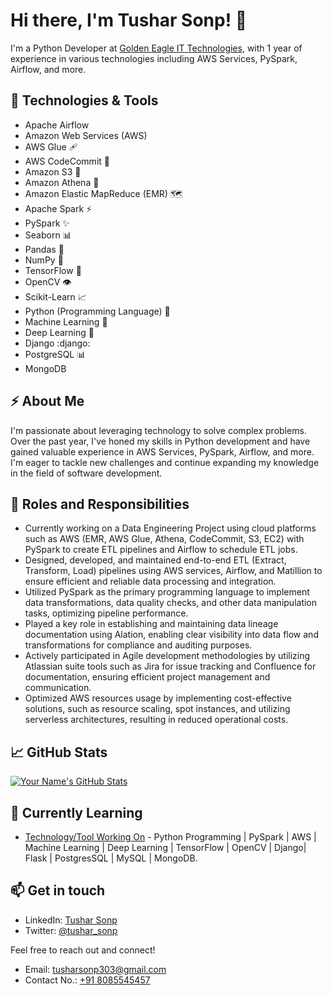 # Hi there, I'm Tushar Sonp! 👋

I'm a Python Developer at [Golden Eagle IT Technologies](https://www.linkedin.com/company/geitpl/mycompany/), with 1 year of experience in various technologies including AWS Services, PySpark, Airflow, and more.

## 🚀 Technologies & Tools

- Apache Airflow
- Amazon Web Services (AWS)
- AWS Glue :adhesive_bandage:
- AWS CodeCommit :link:
- Amazon S3 :file_folder:
- Amazon Athena :owl:
- Amazon Elastic MapReduce (EMR) :world_map:
- Apache Spark :zap:
- PySpark :sparkles:
- Seaborn :bar_chart:
- Pandas :panda_face:
- NumPy :1234:
- TensorFlow :robot:
- OpenCV :eye:
- Scikit-Learn :chart_with_upwards_trend:
- Python (Programming Language) :snake:
- Machine Learning :robot:
- Deep Learning :brain:
- Django :django:
- PostgreSQL :bar_chart:
- MongoDB


## ⚡️ About Me

I'm passionate about leveraging technology to solve complex problems. Over the past year, I've honed my skills in Python development and have gained valuable experience in AWS Services, PySpark, Airflow, and more. I'm eager to tackle new challenges and continue expanding my knowledge in the field of software development.

## 🌟 Roles and Responsibilities

- Currently working on a Data Engineering Project using cloud platforms such as AWS (EMR, AWS Glue, Athena, CodeCommit, S3, EC2) with PySpark to create ETL pipelines and Airflow to schedule ETL jobs.
- Designed, developed, and maintained end-to-end ETL (Extract, Transform, Load) pipelines using AWS services, Airflow, and Matillion to ensure efficient and reliable data processing and integration.
- Utilized PySpark as the primary programming language to implement data transformations, data quality checks, and other data manipulation tasks, optimizing pipeline performance.
- Played a key role in establishing and maintaining data lineage documentation using Alation, enabling clear visibility into data flow and transformations for compliance and auditing purposes.
- Actively participated in Agile development methodologies by utilizing Atlassian suite tools such as Jira for issue tracking and Confluence for documentation, ensuring efficient project management and communication.
- Optimized AWS resources usage by implementing cost-effective solutions, such as resource scaling, spot instances, and utilizing serverless architectures, resulting in reduced operational costs.


## 📈 GitHub Stats

[![Your Name's GitHub Stats](https://github-readme-stats.vercel.app/api?username=Tusharyadav147&show_icons=true&count_private=true&hide=contribs,prs&theme=radical)](https://github.com/anuraghazra/github-readme-stats)

## 🌱 Currently Learning

- [Technology/Tool Working On](https://example.com) - Python Programming | PySpark | AWS | Machine Learning | Deep Learning | TensorFlow | OpenCV | Django| Flask | PostgresSQL | MySQL | MongoDB.

## 📫 Get in touch

- LinkedIn: [Tushar Sonp](https://www.linkedin.com/in/tushar-sonp-7022b120b/)
- Twitter: [@tushar_sonp](https://twitter.com/TSonp71590)

Feel free to reach out and connect!
- Email: tusharsonp303@gmail.com
- Contact No.: [+91 8085545457](https://example.com)

